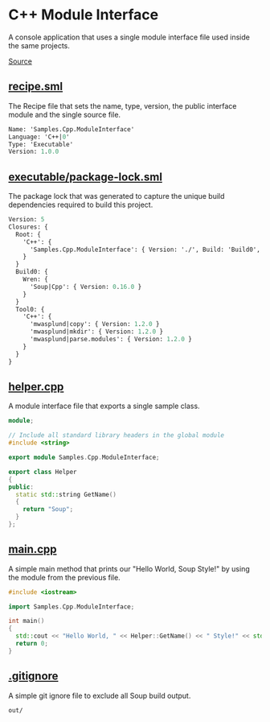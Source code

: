 # C++ Module Interface
A console application that uses a single module interface file used inside the same projects.

[Source](https://github.com/soup-build/soup/tree/main/samples/cpp/module-interface)

## [recipe.sml](https://github.com/soup-build/soup/tree/main/samples/cpp/module-interface/recipe.sml)
The Recipe file that sets the name, type, version, the public interface module and the single source file.
```sml
Name: 'Samples.Cpp.ModuleInterface'
Language: 'C++|0'
Type: 'Executable'
Version: 1.0.0
```

## [executable/package-lock.sml](https://github.com/soup-build/soup/tree/main/samples/cpp/module-interface/executable/package-lock.sml)
The package lock that was generated to capture the unique build dependencies required to build this project.
```sml
Version: 5
Closures: {
  Root: {
    'C++': {
      'Samples.Cpp.ModuleInterface': { Version: './', Build: 'Build0', Tool: 'Tool0' }
    }
  }
  Build0: {
    Wren: {
      'Soup|Cpp': { Version: 0.16.0 }
    }
  }
  Tool0: {
    'C++': {
      'mwasplund|copy': { Version: 1.2.0 }
      'mwasplund|mkdir': { Version: 1.2.0 }
      'mwasplund|parse.modules': { Version: 1.2.0 }
    }
  }
}
```

## [helper.cpp](https://github.com/soup-build/soup/tree/main/samples/cpp/module-interface/helper.cpp)
A module interface file that exports a single sample class.
```cpp
module;

// Include all standard library headers in the global module
#include <string>

export module Samples.Cpp.ModuleInterface;

export class Helper
{
public:
  static std::string GetName()
  {
    return "Soup";
  }
};
```

## [main.cpp](https://github.com/soup-build/soup/tree/main/samples/cpp/module-interface/main.cpp)
A simple main method that prints our "Hello World, Soup Style!" by using the module from the previous file.
```cpp
#include <iostream>

import Samples.Cpp.ModuleInterface;

int main()
{
  std::cout << "Hello World, " << Helper::GetName() << " Style!" << std::endl;
  return 0;
}
```

## [.gitignore](https://github.com/soup-build/soup/tree/main/samples/cpp/module-interface/.gitignore)
A simple git ignore file to exclude all Soup build output.
```
out/
```